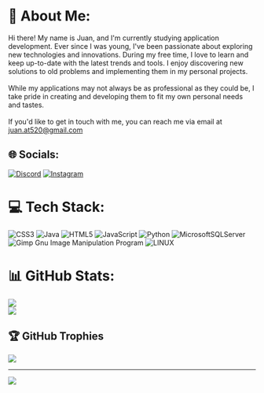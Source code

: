 # 💫 About Me:
Hi there! My name is Juan, and I'm currently studying application development. Ever since I was young, I've been passionate about exploring new technologies and innovations. During my free time, I love to learn and keep up-to-date with the latest trends and tools. I enjoy discovering new solutions to old problems and implementing them in my personal projects.<br><br>While my applications may not always be as professional as they could be, I take pride in creating and developing them to fit my own personal needs and tastes.<br><br>If you'd like to get in touch with me, you can reach me via email at juan.at520@gmail.com


## 🌐 Socials:
[![Discord](https://img.shields.io/badge/Discord-%237289DA.svg?logo=discord&logoColor=white)](https://discord.gg/JuanAT520#8156) [![Instagram](https://img.shields.io/badge/Instagram-%23E4405F.svg?logo=Instagram&logoColor=white)](https://instagram.com/juan.at10) 

# 💻 Tech Stack:
![CSS3](https://img.shields.io/badge/css3-%231572B6.svg?style=for-the-badge&logo=css3&logoColor=white) ![Java](https://img.shields.io/badge/java-%23ED8B00.svg?style=for-the-badge&logo=java&logoColor=white) ![HTML5](https://img.shields.io/badge/html5-%23E34F26.svg?style=for-the-badge&logo=html5&logoColor=white) ![JavaScript](https://img.shields.io/badge/javascript-%23323330.svg?style=for-the-badge&logo=javascript&logoColor=%23F7DF1E) ![Python](https://img.shields.io/badge/python-3670A0?style=for-the-badge&logo=python&logoColor=ffdd54) ![MicrosoftSQLServer](https://img.shields.io/badge/Microsoft%20SQL%20Sever-CC2927?style=for-the-badge&logo=microsoft%20sql%20server&logoColor=white) ![Gimp Gnu Image Manipulation Program](https://img.shields.io/badge/Gimp-657D8B?style=for-the-badge&logo=gimp&logoColor=FFFFFF) ![LINUX](https://img.shields.io/badge/Linux-FCC624?style=for-the-badge&logo=linux&logoColor=black)
# 📊 GitHub Stats:
![](https://github-readme-stats.vercel.app/api?username=juanAT520&theme=city_light&hide_border=false&include_all_commits=false&count_private=false)<br/>
![](https://github-readme-streak-stats.herokuapp.com/?user=juanAT520&theme=city_light&hide_border=false)<br/>

## 🏆 GitHub Trophies
![](https://github-profile-trophy.vercel.app/?username=juanAT520&theme=algolia&no-frame=false&no-bg=true&margin-w=4)

---
[![](https://visitcount.itsvg.in/api?id=juanAT520&icon=6&color=12)](https://visitcount.itsvg.in)
